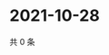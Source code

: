 # 2021-10-28

共 0 条

<!-- BEGIN WEIBO -->
<!-- 最后更新时间 Thu Oct 28 2021 23:09:12 GMT+0800 (China Standard Time) -->

<!-- END WEIBO -->
